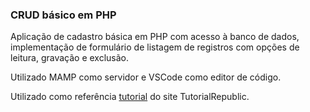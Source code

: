 ### CRUD básico em PHP

Aplicação de cadastro básica em PHP com acesso à banco de dados, implementação de formulário de listagem de registros com opções de leitura, gravação e exclusão.

Utilizado MAMP como servidor e VSCode como editor de código.

Utilizado como referência [tutorial](https://www.tutorialrepublic.com/php-tutorial/php-mysql-crud-application.php) do site TutorialRepublic.
